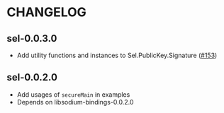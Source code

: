 # CHANGELOG

## sel-0.0.3.0

* Add utility functions and instances to Sel.PublicKey.Signature ([#153](https://github.com/haskell-cryptography/libsodium-bindings/pull/153))


## sel-0.0.2.0

* Add usages of `secureMain` in examples
* Depends on libsodium-bindings-0.0.2.0

